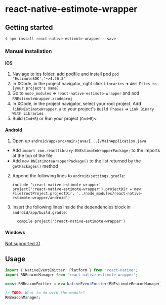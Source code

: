 
# react-native-estimote-wrapper

## Getting started

`$ npm install react-native-estimote-wrapper --save`

### Manual installation

#### iOS
1. Naviage to ios folder, add podfile and install pod
	`pod 'EstimoteSDK','~>4.26.3'`
2. In XCode, in the project navigator, right click `Libraries` ➜ `Add Files to [your project's name]`
3. Go to `node_modules` ➜ `react-native-estimote-wrapper` and add `RNEstimoteWrapper.xcodeproj`
4. In XCode, in the project navigator, select your root project. Add `libRNEstimoteWrapper.a` to your project's `Build Phases` ➜ `Link Binary With Libraries`
5. Build (`Cmd+B`) or Run your project (`Cmd+R`)<

#### Android

1. Open up `android/app/src/main/java/[...]/MainApplication.java`
  - Add `import com.reactlibrary.RNEstimoteWrapperPackage;` to the imports at the top of the file
  - Add `new RNEstimoteWrapperPackage()` to the list returned by the `getPackages()` method
2. Append the following lines to `android/settings.gradle`:
  	```
  	include ':react-native-estimote-wrapper'
  	project(':react-native-estimote-wrapper').projectDir = new File(rootProject.projectDir, '../node_modules/react-native-estimote-wrapper/android')
  	```
3. Insert the following lines inside the dependencies block in `android/app/build.gradle`:
  	```
      compile project(':react-native-estimote-wrapper')
  	```

#### Windows
[Not supported :D](https://github.com/ReactWindows/react-native)

## Usage
```javascript
import { NativeEventEmitter, Platform } from 'react-native';
import RNBeaconManager from 'react-native-estimote-wrapper';

const RNBeaconEmitter = new NativeEventEmitter(RNEstimoteBeaconManager);

// TODO: What to do with the module?
RNBeaconManager;
```
  